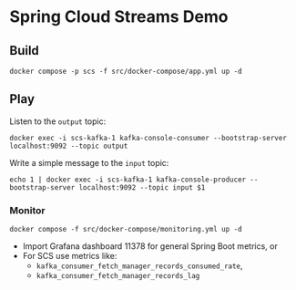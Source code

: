 # Spring Cloud Streams Demo

## Build

```shell
docker compose -p scs -f src/docker-compose/app.yml up -d 
```

## Play

Listen to the `output` topic:

```shell
docker exec -i scs-kafka-1 kafka-console-consumer --bootstrap-server localhost:9092 --topic output
```

Write a simple message to the `input` topic:

```shell
echo 1 | docker exec -i scs-kafka-1 kafka-console-producer --bootstrap-server localhost:9092 --topic input $1
```

### Monitor

```shell
docker compose -f src/docker-compose/monitoring.yml up -d
```

- Import Grafana dashboard 11378 for general Spring Boot metrics, or
- For SCS use metrics like:
    - `kafka_consumer_fetch_manager_records_consumed_rate`,
    - `kafka_consumer_fetch_manager_records_lag`